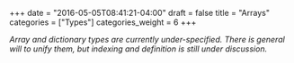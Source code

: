 +++
date = "2016-05-05T08:41:21-04:00"
draft = false
title = "Arrays"
categories = ["Types"]
categories_weight = 6
+++

_Array and dictionary types are currently under-specified. There is general will to unify them, but indexing and definition is still under discussion._